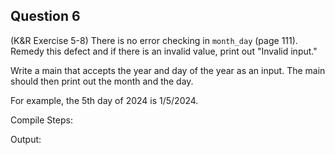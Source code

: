 ## Question 6

(K&R Exercise 5-8) There is no error checking in <code>month_day</code> (page 111). Remedy this defect and if there is an invalid value, print out "Invalid input." 

Write a main that accepts the year and day of the year as an input. The main should then print out the month and the day.

For example, the 5th day of 2024 is 1/5/2024.

Compile Steps:

Output:

